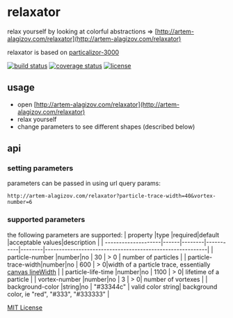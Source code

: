 # relaxator

relax yourself by looking at colorful abstractions => [http://artem-alagizov.com/relaxator](http://artem-alagizov.com/relaxator)

relaxator is based on [particalizor-3000](https://github.com/ArtemAlagizov/particalizor-3000)

[![build status][build badge]][BUILD_URL]
[![coverage status][coverage badge]][COVERAGE_URL]
[![license][license badge]][LICENSE_URL]

## usage
* open [http://artem-alagizov.com/relaxator](http://artem-alagizov.com/relaxator)
* relax yourself
* change parameters to see different shapes (described below)

## api

### setting parameters
parameters can be passed in using url query params:
```http
http://artem-alagizov.com/relaxator?particle-trace-width=40&vortex-number=6
```

### supported parameters
the following parameters are supported:
| property            |type  |required|default    |acceptable values|description                                      |
| --------------------|------|--------|-----------|--------|----------------------------------------------------------|
| particle-number     |number|no      | 30        |  > 0   | number of particles                                      |
| particle-trace-width|number|no      | 600       |  > 0|width of a particle trace, essentially [canvas lineWidth](https://developer.mozilla.org/en-US/docs/Web/API/CanvasRenderingContext2D/lineWidth)                                 |
| particle-life-time  |number|no      | 1100      | > 0| lifetime of a particle                                       |
| vortex-number       |number|no      | 3         | > 0| number of vortexes                                           |
| background-color    |string|no      | "#33344c" | valid color string| background color, ie "red", "#333", "#333333" |


[MIT License](LICENSE_URL)

[LICENSE_URL]: https://github.com/ArtemAlagizov/relaxator/blob/master/LICENSE
[license badge]: https://img.shields.io/badge/license-MIT-blue.svg?style=flat-square&color=blue
[BUILD_URL]: https://travis-ci.org/ArtemAlagizov/relaxator
[build badge]: https://img.shields.io/travis/ArtemAlagizov/relaxator/master?style=flat-square
[COVERAGE_URL]: https://coveralls.io/github/ArtemAlagizov/relaxator?branch=master
[coverage badge]: https://img.shields.io/coveralls/github/ArtemAlagizov/relaxator.svg?style=flat-square&color=brightgreen
